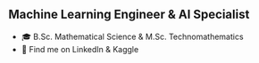 ## Machine Learning Engineer & AI Specialist

- 🎓 B.Sc. Mathematical Science & M.Sc. Technomathematics
- 🔗 Find me on LinkedIn & Kaggle
